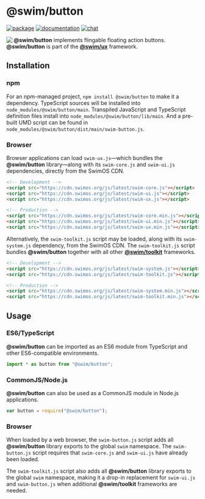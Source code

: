 # @swim/button

[![package](https://img.shields.io/npm/v/@swim/button.svg)](https://www.npmjs.com/package/@swim/button)
[![documentation](https://img.shields.io/badge/doc-TypeDoc-blue.svg)](https://docs.swimos.org/js/latest/modules/_swim_button.html)
[![chat](https://img.shields.io/badge/chat-Gitter-green.svg)](https://gitter.im/swimos/community)

<a href="https://www.swimos.org"><img src="https://docs.swimos.org/readme/marlin-blue.svg" align="left"></a>

**@swim/button** implements flingable floating action buttons. **@swim/button** is part of the
[**@swim/ux**](https://github.com/swimos/swim/tree/master/swim-toolkit-js/swim-ux-js/@swim/ux) framework.

## Installation

### npm

For an npm-managed project, `npm install @swim/button` to make it a dependency.
TypeScript sources will be installed into `node_modules/@swim/button/main`.
Transpiled JavaScript and TypeScript definition files install into
`node_modules/@swim/button/lib/main`.  And a pre-built UMD script can
be found in `node_modules/@swim/button/dist/main/swim-button.js`.

### Browser

Browser applications can load `swim-ux.js`—which bundles the **@swim/button**
library—along with its `swim-core.js` and `swim-ui.js` dependencies, directly
from the SwimOS CDN.

```html
<!-- Development -->
<script src="https://cdn.swimos.org/js/latest/swim-core.js"></script>
<script src="https://cdn.swimos.org/js/latest/swim-ui.js"></script>
<script src="https://cdn.swimos.org/js/latest/swim-ux.js"></script>

<!-- Production -->
<script src="https://cdn.swimos.org/js/latest/swim-core.min.js"></script>
<script src="https://cdn.swimos.org/js/latest/swim-ui.min.js"></script>
<script src="https://cdn.swimos.org/js/latest/swim-ux.min.js"></script>
```

Alternatively, the `swim-toolkit.js` script may be loaded, along with its
`swim-system.js` dependency, from the SwimOS CDN.  The `swim-toolkit.js`
script bundles **@swim/button** together with all other
[**@swim/toolkit**](https://github.com/swimos/swim/tree/master/swim-toolkit-js/@swim/toolkit)
frameworks.

```html
<!-- Development -->
<script src="https://cdn.swimos.org/js/latest/swim-system.js"></script>
<script src="https://cdn.swimos.org/js/latest/swim-toolkit.js"></script>

<!-- Production -->
<script src="https://cdn.swimos.org/js/latest/swim-system.min.js"></script>
<script src="https://cdn.swimos.org/js/latest/swim-toolkit.min.js"></script>
```

## Usage

### ES6/TypeScript

**@swim/button** can be imported as an ES6 module from TypeScript and other
ES6-compatible environments.

```typescript
import * as button from "@swim/button";
```

### CommonJS/Node.js

**@swim/button** can also be used as a CommonJS module in Node.js applications.

```javascript
var button = require("@swim/button");
```

### Browser

When loaded by a web browser, the `swim-button.js` script adds all
**@swim/button** library exports to the global `swim` namespace.
The `swim-button.js` script requires that `swim-core.js` and `swim-ui.js`
have already been loaded.

The `swim-toolkit.js` script also adds all **@swim/button** library
exports to the global `swim` namespace, making it a drop-in replacement for
`swim-ui.js` and `swim-button.js` when additional **@swim/toolkit** frameworks
are needed.
